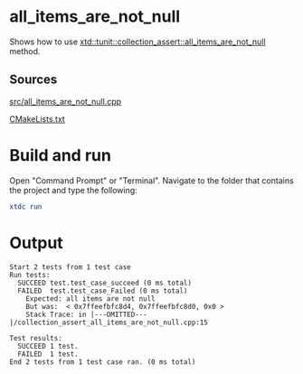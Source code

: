# all_items_are_not_null

Shows how to use [xtd::tunit::collection_assert::all_items_are_not_null](https://codedocs.xyz/gammasoft71/xtd/classxtd_1_1tunit_1_1collection__assert.html#af705588fd1b6ec68f4f1703c98993021) method.

## Sources

[src/all_items_are_not_null.cpp](src/all_items_are_not_null.cpp)

[CMakeLists.txt](CMakeLists.txt)

# Build and run

Open "Command Prompt" or "Terminal". Navigate to the folder that contains the project and type the following:

```cmake
xtdc run
```

# Output

```
Start 2 tests from 1 test case
Run tests:
  SUCCEED test.test_case_succeed (0 ms total)
  FAILED  test.test_case_Failed (0 ms total)
    Expected: all items are not null
    But was:  < 0x7ffeefbfc8d4, 0x7ffeefbfc8d0, 0x0 >
    Stack Trace: in |---OMITTED---|/collection_assert_all_items_are_not_null.cpp:15

Test results:
  SUCCEED 1 test.
  FAILED  1 test.
End 2 tests from 1 test case ran. (0 ms total)
```
